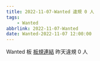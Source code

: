 ```yaml
---
title: 2022-11-07-Wanted 違規 0 人
tags:
    - Wanted
abbrlink: 2022-11-07-Wanted
date: Wanted-2022-11-07 12:00:00
---
```

Wanted 板 [板規連結](https://www.ptt.cc/bbs/Wanted/M.1608829773.A.D3B.html)
昨天違規 0 人
